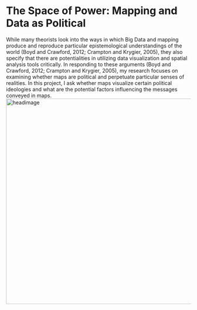 # The Space of Power: Mapping and Data as Political
While many theorists look into the ways in which Big Data and mapping produce and reproduce particular epistemological understandings of the world (Boyd and Crawford, 2012; Crampton and Krygier, 2005), they also specify that there are potentialities in utilizing data visualization and spatial analysis tools critically. In responding to these arguments (Boyd and Crawford, 2012; Crampton and Krygier, 2005), my research focuses on examining whether maps are political and perpetuate particular senses of realities. In this project, I ask whether maps visualize certain political ideologies and what are the potential factors influencing the messages conveyed in maps.
<img width="561" alt="headimage" src="https://github.com/Yuqi0000/Project_Ind_Tian/assets/134334288/0c93da71-b0dc-4ec5-b046-d9f9de82acde">
